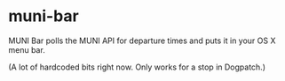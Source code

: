 muni-bar
========

MUNI Bar polls the MUNI API for departure times and puts it in your OS X menu bar.

(A lot of hardcoded bits right now. Only works for a stop in Dogpatch.)
